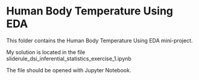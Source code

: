# Human Body Temperature Using EDA

This folder contains the Human Body Temperature Using EDA mini-project. 

My solution is located in the file sliderule_dsi_inferential_statistics_exercise_1.ipynb

The file should be opened with Jupyter Notebook.
